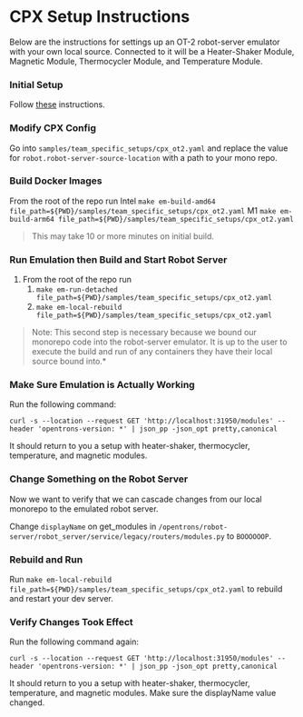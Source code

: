 # CPX Setup Instructions

Below are the instructions for settings up an OT-2 robot-server emulator with your own local source. Connected to it
will be a Heater-Shaker Module, Magnetic Module, Thermocycler Module, and Temperature Module.

### Initial Setup

Follow [these](https://github.com/Opentrons/opentrons-emulation/blob/main/README.md#initial-configuration) instructions.

### Modify CPX Config

Go into `samples/team_specific_setups/cpx_ot2.yaml` and replace the value for `robot.robot-server-source-location` with
a path to your mono repo.

### Build Docker Images

From the root of the repo run
Intel
`make em-build-amd64 file_path=${PWD}/samples/team_specific_setups/cpx_ot2.yaml`
M1
`make em-build-arm64 file_path=${PWD}/samples/team_specific_setups/cpx_ot2.yaml`

> This may take 10 or more minutes on initial build.

### Run Emulation then Build and Start Robot Server

1. From the root of the repo run
   1. `make em-run-detached file_path=${PWD}/samples/team_specific_setups/cpx_ot2.yaml`
   1. `make em-local-rebuild file_path=${PWD}/samples/team_specific_setups/cpx_ot2.yaml`

> Note: This second step is necessary because we bound our monorepo code into the robot-server emulator. It is up to the user to execute the build and run of any containers they have their local source bound into.\*

### Make Sure Emulation is Actually Working

Run the following command:

```shell
curl -s --location --request GET 'http://localhost:31950/modules' --header 'opentrons-version: *' | json_pp -json_opt pretty,canonical
```

It should return to you a setup with heater-shaker, thermocycler, temperature, and magnetic modules.

### Change Something on the Robot Server

Now we want to verify that we can cascade changes from our local monorepo to the emulated robot server.

Change `displayName` on get_modules in `/opentrons/robot-server/robot_server/service/legacy/routers/modules.py`
to `BOOOOOOP`.

### Rebuild and Run

Run `make em-local-rebuild file_path=${PWD}/samples/team_specific_setups/cpx_ot2.yaml` to rebuild and restart your dev
server.

### Verify Changes Took Effect

Run the following command again:

```shell
curl -s --location --request GET 'http://localhost:31950/modules' --header 'opentrons-version: *' | json_pp -json_opt pretty,canonical
```

It should return to you a setup with heater-shaker, thermocycler, temperature, and magnetic modules. Make sure the displayName value changed.

